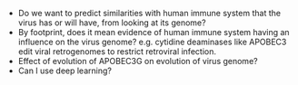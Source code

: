 - Do we want to predict similarities with human immune system that the virus has or will have, from looking at its genome?
- By footprint, does it mean evidence of human immune system having an influence on the virus genome? e.g. cytidine deaminases like APOBEC3 edit viral retrogenomes to restrict retroviral infection.
- Effect of evolution of APOBEC3G on evolution of virus genome?
- Can I use deep learning?
